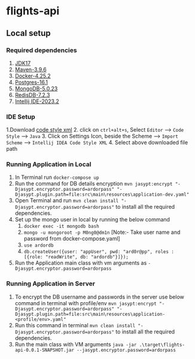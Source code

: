 # flights-api

## Local setup

### Required dependencies

1. [JDK17](https://www.oracle.com/java/technologies/downloads/#java17)
2. [Maven-3.9.6](https://maven.apache.org/download.cgi)
3. [Docker-4.25.2](https://docs.docker.com/desktop/install/windows-install/)
4. [Postgres-16.1](./docker-compose.yaml)
5. [MongoDB-5.0.23](./docker-compose.yaml)
6. [RedisDB-7.2.3](./docker-compose.yaml)
7. [Intellij IDE-2023.2](https://www.jetbrains.com/idea/download/other.html)

### IDE Setup

1.Download [code style xml](https://github.com/google/styleguide/blob/gh-pages/intellij-java-google-style.xml)
2. click on ```ctrl+alt+s```, Select ```Editor``` --> ```Code Style``` --> ```Java```
3. Click on Settings Icon, beside the
   Scheme --> ```Import Scheme``` --> ```Intellij IDEA Code Style XML```
4. Select above downloaded file path

### Running Application in Local

1. In Terminal run ```docker-compose up```
2. Run the command for DB details encryption ```mvn jasypt:encrypt "-Djasypt.encryptor.password=ardorpass" "-Djasypt.plugin.path=file:src\main\resources\application-dev.yaml"```
3. Open Terminal and run ```mvn clean install "-Djasypt.encryptor.password=ardorpass"``` to install all the required dependencies.
4. Set up the mongo user in local by running the below command
    1. ```docker exec -it mongodb bash```
    2. ```mongo -u mongoroot -p M0ng0@dm1n``` [Note:- Take user name and password from docker-compose.yaml]
    3. ```use ardordb```
    4. ```db.createUser({user: "appUser", pwd: "ard0r@pp", roles : [{role: "readWrite", db: "ardordb"}]});```
5. Run the Application main class with vm arguments as ```-Djasypt.encryptor.password=ardorpass```

### Running Application in Server

1. To encrypt the DB username and passwords in the server use below command in terminal with profile/env
   ```mvn jasypt:encrypt "-Djasypt.encryptor.password=ardorpass" "-Djasypt.plugin.path=file:src\main\resources\application-<profile/env>.yaml"```
2. Run this command in terminal ```mvn clean install "-Djasypt.encryptor.password=ardorpass"``` to install all the required dependencies.
3. Run the main class with VM arguments ```java -jar .\target\flights-api-0.0.1-SNAPSHOT.jar --jasypt.encryptor.password=ardorpass```
